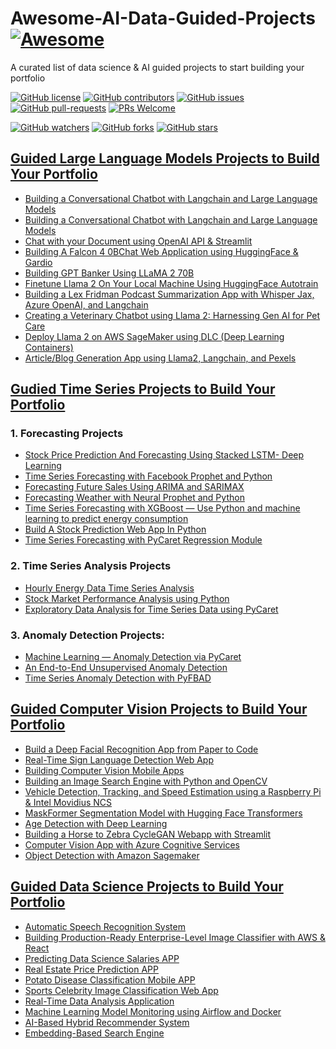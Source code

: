 # Awesome-AI-Data-Guided-Projects  [![Awesome](https://awesome.re/badge.svg)](https://awesome.re)
A curated list of data science &amp; AI guided projects to start building your portfolio

[![GitHub license](https://img.shields.io/github/license/youssefHosni/Awesome-AI-Data-Guided-Projects.svg)](https://github.com/youssefHosni/Awesome-AI-Data-Guided-Projects/blob/master/LICENSE)
[![GitHub contributors](https://img.shields.io/github/contributors/youssefHosni/Awesome-AI-Data-Guided-Projects.svg)](https://GitHub.com/youssefHosni/Awesome-AI-Data-Guided-Projects/graphs/contributors/)
[![GitHub issues](https://img.shields.io/github/issues/youssefHosni/Awesome-AI-Data-Guided-Projects.svg)](https://GitHub.com/youssefHosni/Awesome-AI-Data-Guided-Projects/issues/)
[![GitHub pull-requests](https://img.shields.io/github/issues-pr/youssefHosni/Awesome-AI-Data-Guided-Projects.svg)](https://GitHub.com/youssefHosni/Awesome-AI-Data-Guided-Projects/pulls/)
[![PRs Welcome](https://img.shields.io/badge/PRs-welcome-brightgreen.svg?style=flat-square)](http://makeapullrequest.com)

[![GitHub watchers](https://img.shields.io/github/watchers/youssefHosni/Awesome-AI-Data-Guided-Projects.svg?style=social&label=Watch)](https://GitHub.com/youssefHosni/Awesome-AI-Data-Guided-Projects/watchers/)
[![GitHub forks](https://img.shields.io/github/forks/youssefHosni/Awesome-AI-Data-Guided-Projects.svg?style=social&label=Fork)](https://GitHub.com/youssefHosni/Awesome-AI-Data-Guided-Projects/network/)
[![GitHub stars](https://img.shields.io/github/stars/youssefHosni/Awesome-AI-Data-Guided-Projects.svg?style=social&label=Star)](https://GitHub.com/youssefHosni/Awesome-AI-Data-Guided-Projects/stargazers/)




## [Guided Large Language Models Projects to Build Your Portfolio](https://levelup.gitconnected.com/10-guided-large-language-models-projects-to-build-your-portfolio-dc9bd79f09c?sk=fa1867433c0285c6f41470fba0d2198f) ## 

* [Building a Conversational Chatbot with Langchain and Large Language Models]()
* [Building a Conversational Chatbot with Langchain and Large Language Models]()
* [Chat with your Document using OpenAI API & Streamlit]()
* [Building A Falcon 4 0BChat Web Application using HuggingFace & Gardio]()
* [Building GPT Banker Using LLaMA 2 70B]()
* [Finetune Llama 2 On Your Local Machine Using HuggingFace Autotrain]()
* [Building a Lex Fridman Podcast Summarization App with Whisper Jax, Azure OpenAI, and Langchain]()
* [Creating a Veterinary Chatbot using Llama 2: Harnessing Gen AI for Pet Care]()
* [Deploy Llama 2 on AWS SageMaker using DLC (Deep Learning Containers)]()
* [Article/Blog Generation App using Llama2, Langchain, and Pexels]()

## [Gudied Time Series Projects to Build Your Portfolio](https://levelup.gitconnected.com/13-guided-time-series-projects-to-build-your-portfolio-491d959f62af?sk=16cf83c0cdf4d428f08f706c75a1b5c5) ## 

### 1. Forecasting Projects
* [Stock Price Prediction And Forecasting Using Stacked LSTM- Deep Learning]()
* [Time Series Forecasting with Facebook Prophet and Python]()
* [Forecasting Future Sales Using ARIMA and SARIMAX]()
* [Forecasting Weather with Neural Prophet and Python]()
* [Time Series Forecasting with XGBoost — Use Python and machine learning to predict energy consumption]()
* [Build A Stock Prediction Web App In Python]()
* [Time Series Forecasting with PyCaret Regression Module]()

### 2. Time Series Analysis Projects
* [Hourly Energy Data Time Series Analysis]()
* [Stock Market Performance Analysis using Python]()
* [Exploratory Data Analysis for Time Series Data using PyCaret]()

### 3. Anomaly Detection Projects:

* [Machine Learning — Anomaly Detection via PyCaret]()
* [An End-to-End Unsupervised Anomaly Detection]()
* [Time Series Anomaly Detection with PyFBAD]()



## [Guided Computer Vision Projects to Build Your Portfolio](https://medium.com/geekculture/master-computer-vision-and-boost-your-portfolio-with-these-10-end-to-end-projects-537fcd20db7c?sk=75d35d8c0554b4ba010814d65fa16e59) ## 
* [Build a Deep Facial Recognition App from Paper to Code]()
* [Real-Time Sign Language Detection Web App]()
* [Building Computer Vision Mobile Apps]()
* [Building an Image Search Engine with Python and OpenCV]()
* [Vehicle Detection, Tracking, and Speed Estimation using a Raspberry Pi & Intel Movidius NCS]()
* [MaskFormer Segmentation Model with Hugging Face Transformers]()
* [Age Detection with Deep Learning]()
* [Building a Horse to Zebra CycleGAN Webapp with Streamlit]()
* [Computer Vision App with Azure Cognitive Services]()
* [Object Detection with Amazon Sagemaker]()


 
## [Guided Data Science Projects to Build Your Portfolio](https://pub.towardsai.net/10-end-to-end-guided-data-science-projects-to-build-your-portfolio-b7b9047fe6c9?sk=57b9ac02177d606a51cc22f43a817f5b) ## 
* [Automatic Speech Recognition System]()
* [Building Production-Ready Enterprise-Level Image Classifier with AWS & React]()
* [Predicting Data Science Salaries APP]()
* [Real Estate Price Prediction APP]()
* [Potato Disease Classification Mobile APP]()
* [Sports Celebrity Image Classification Web App]()
* [Real-Time Data Analysis Application]()
* [Machine Learning Model Monitoring using Airflow and Docker]()
* [AI-Based Hybrid Recommender System]()
* [Embedding-Based Search Engine]()


